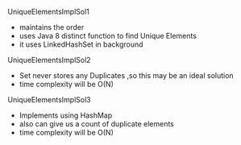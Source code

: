 

UniqueElementsImplSol1 

  - maintains the order
  - uses Java 8 distinct function to find Unique Elements
  - it uses LinkedHashSet in background
  
 UniqueElementsImplSol2

  - Set never stores any Duplicates ,so this may be an ideal solution 
  - time complexity will be O(N)
  
UniqueElementsImplSol3

  - Implements using HashMap
  - also can give us a count of duplicate elements
  - time complexity will be O(N)
  
